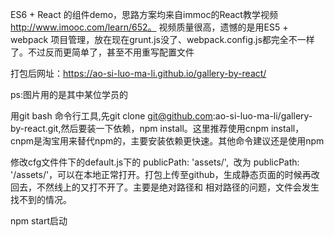 ES6 + React 的组件demo，思路方案均来自immoc的React教学视频 http://www.imooc.com/learn/652。
视频质量很高，遗憾的是用ES5 + webpack 项目管理，放在现在grunt.js没了、webpack.config.js都完全不一样了。不过反而更简单了，甚至不用重写配置文件

打包后网址：https://ao-si-luo-ma-li.github.io/gallery-by-react/

ps:图片用的是其中某位学员的

用git bash 命令行工具,先git clone git@github.com:ao-si-luo-ma-li/gallery-by-react.git,然后要装一下依赖，npm install。这里推荐使用cnpm install，cnpm是淘宝用来替代npm的，主要安装依赖更快速。其他命令建议还是使用npm

修改cfg文件件下的default.js下的 publicPath: 'assets/',  改为 publicPath: '/assets/'，可以在本地正常打开。打包上传至github，生成静态页面的时候再改回去，不然线上的又打不开了。主要是绝对路径和 相对路径的问题，文件会发生找不到的情况。

npm start启动
 
